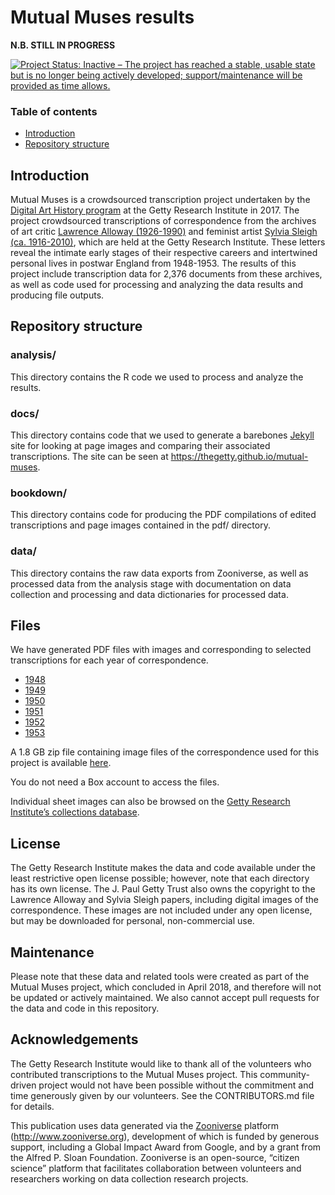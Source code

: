 # Mutual Muses results

**N.B. STILL IN PROGRESS**

[![Project Status: Inactive – The project has reached a stable, usable state but is no longer being actively developed; support/maintenance will be provided as time allows.](http://www.repostatus.org/badges/latest/inactive.svg)](http://www.repostatus.org/#inactive)

### Table of contents 

* [Introduction](#introduction)
* [Repository structure](#repository-structure)


## Introduction

Mutual Muses is a crowdsourced transcription project undertaken by the [Digital Art History program](http://www.getty.edu/research/scholars/digital_art_history/index.html) at the Getty Research Institute in 2017. The project crowdsourced transcriptions of correspondence from the archives of art critic [Lawrence Alloway (1926-1990)](http://primo.getty.edu/GRI:GETTY_ALMA21135991340001551) and feminist artist [Sylvia Sleigh (ca. 1916-2010)](http://primo.getty.edu/GRI:GETTY_ALMA21136007870001551), which are held at the Getty Research Institute. These letters reveal the intimate early stages of their respective careers and intertwined personal lives in postwar England from 1948-1953. The results of this project include transcription data for 2,376 documents from these archives, as well as code used for processing and analyzing the data results and producing file outputs. 

## Repository structure 

### analysis/

This directory contains the R code we used to process and analyze the results.

### docs/

This directory contains code that we used to generate a barebones [Jekyll] site for looking at page images and comparing their associated transcriptions. The site can be seen at <https://thegetty.github.io/mutual-muses>.

[Jekyll]: https://jekyllrb.com

### bookdown/

This directory contains code for producing the PDF compilations of edited transcriptions and page images contained in the pdf/ directory.

### data/

This directory contains the raw data exports from Zooniverse, as well as processed data from the analysis stage with documentation on data collection and processing and data dictionaries for processed data.

## Files 

We have generated PDF files with images and corresponding to selected transcriptions for each year of correspondence. 

* [1948](https://getty.box.com/s/hsdgjn50k08850aue4w3rsxt6hj9hjqp) 
* [1949](https://getty.box.com/s/iw2xfj7zyvy3edf0dyyikd0ao91qtbdm) 
* [1950](https://getty.box.com/s/cutm2p9pec2j4tkuwu5z9mv2g24kfcc9) 
* [1951](https://getty.box.com/s/ge0ki5jike4desvvteyfz5gjc7vbcg1f) 
* [1952](https://getty.box.com/s/kit6gcdmaa1yx3lvn6whr9eq5n12g9rp) 
* [1953](https://getty.box.com/s/1hjt1ob4w63if5f6ovq762ysw6bjvks9) 

A 1.8 GB zip file containing image files of the correspondence used for this project is available [here](https://getty.box.com/shared/static/429y88z56v4q7ebced8n8g0031b5kl2z.zip).

You do not need a Box account to access the files. 

Individual sheet images can also be browsed on the [Getty Research Institute’s collections database](http://hdl.handle.net/10020/alloway_sleigh).

## License 

The Getty Research Institute makes the data and code available under the least restrictive open license possible; however, note that each directory has its own license. The J. Paul Getty Trust also owns the copyright to the Lawrence Alloway and Sylvia Sleigh papers, including digital images of the correspondence. These images are not included under any open license, but may be downloaded for personal, non-commercial use.


## Maintenance 

Please note that these data and related tools were created as part of the Mutual Muses project, which concluded in April 2018, and therefore will not be updated or actively maintained. We also cannot accept pull requests for the data and code in this repository. 

## Acknowledgements

The Getty Research Institute would like to thank all of the volunteers who contributed transcriptions to the Mutual Muses project. This community-driven project would not have been possible without the commitment and time generously given by our volunteers. See the CONTRIBUTORS.md file for details.

This publication uses data generated via the [Zooniverse](http://www.zooniverse.org) platform (http://www.zooniverse.org), development of which is funded by generous support, including a Global Impact Award from Google, and by a grant from the Alfred P. Sloan Foundation. Zooniverse is an open-source, “citizen science” platform that facilitates collaboration between volunteers and researchers working on data collection research projects. 
